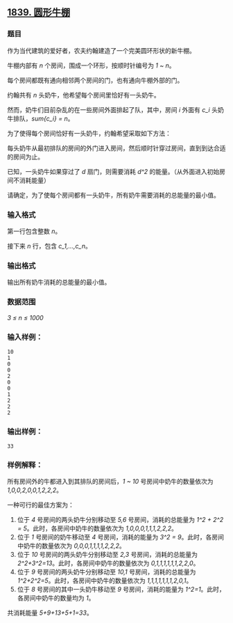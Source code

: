 ## [1839. 圆形牛棚](https://www.acwing.com/problem/content/1841/)

### 题目

作为当代建筑的爱好者，农夫约翰建造了一个完美圆环形状的新牛棚。

牛棚内部有 *n* 个房间，围成一个环形，按顺时针编号为 *1 ~ n*。

每个房间都既有通向相邻两个房间的门，也有通向牛棚外部的门。

约翰共有 *n* 头奶牛，他希望每个房间里恰好有一头奶牛。

然而，奶牛们目前杂乱的在一些房间外面排起了队，其中，房间 *i* 外面有 *c_i* 头奶牛排队，*sum{c_i} = n*。

为了使得每个房间恰好有一头奶牛，约翰希望采取如下方法：

每头奶牛从最初排队的房间的外门进入房间，然后顺时针穿过房间，直到到达合适的房间为止。

已知，一头奶牛如果穿过了 *d* 扇门，则需要消耗 *d^2* 的能量。（从外面进入初始房间不消耗能量）

请确定，为了使每个房间都有一头奶牛，所有奶牛需要消耗的总能量的最小值。

### 输入格式

第一行包含整数 *n*。

接下来 *n* 行，包含 *c_1,…,c_n*。

### 输出格式

输出所有奶牛消耗的总能量的最小值。

### 数据范围

*3 ≤ n ≤ 1000*

### 输入样例：

```
10
1
0
0
2
0
0
1
2
2
2
```

### 输出样例：

```
33
```

### 样例解释：

所有房间外的牛都进入到其排队的房间后，*1 ~ 10* 号房间中奶牛的数量依次为 *1,0,0,2,0,0,1,2,2,2*。

一种可行的最佳方案为：

1. 位于 *4* 号房间的两头奶牛分别移动至 *5,6* 号房间，消耗的总能量为 *1^2 + 2^2 = 5*。此时，各房间中奶牛的数量依次为 *1,0,0,0,1,1,1,2,2,2*。
2. 位于 *1* 号房间的奶牛移动至 *4* 号房间，消耗的能量为 *3^2 = 9*。此时，各房间中奶牛的数量依次为 *0,0,0,1,1,1,1,2,2,2*。
3. 位于 *10* 号房间的两头奶牛分别移动至 *2,3* 号房间，消耗的总能量为 *2^2+3^2=13*。此时，各房间中奶牛的数量依次为 *0,1,1,1,1,1,1,2,2,0*。
4. 位于 *9* 号房间的两头奶牛分别移动至 *10,1* 号房间，消耗的总能量为 *1^2+2^2=5*。此时，各房间中奶牛的数量依次为 *1,1,1,1,1,1,1,2,0,1*。
5. 位于 *8* 号房间的其中一头奶牛移动至 *9* 号房间，消耗的能量为 *1^2=1*。此时，各房间中奶牛的数量均为 *1*。

共消耗能量 *5+9+13+5+1=33*。

